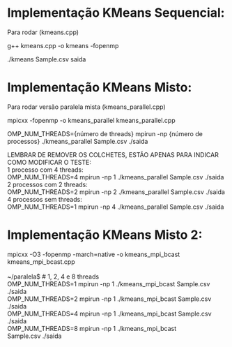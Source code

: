 # Implementação KMeans Sequencial:

Para rodar (kmeans.cpp)

g++ kmeans.cpp -o kmeans -fopenmp

 ./kmeans Sample.csv saida

# Implementação KMeans Misto:

Para rodar versão paralela mista (kmeans_parallel.cpp)

mpicxx -fopenmp -o kmeans_parallel kmeans_parallel.cpp

OMP_NUM_THREADS={número de threads} mpirun -np {número de processos} ./kmeans_parallel Sample.csv ./saida

LEMBRAR DE REMOVER OS COLCHETES, ESTÃO APENAS PARA INDICAR COMO MODIFICAR O TESTE: <br>
1 processo com 4 threads: <br>
OMP_NUM_THREADS=4 mpirun -np 1 ./kmeans_parallel Sample.csv ./saida <br>
2 processos com 2 threads: <br>
OMP_NUM_THREADS=2 mpirun -np 2 ./kmeans_parallel Sample.csv ./saida <br>
4 processos sem threads: <br>
OMP_NUM_THREADS=1 mpirun -np 4 ./kmeans_parallel Sample.csv ./saida <br>

# Implementação KMeans Misto 2:

mpicxx -O3 -fopenmp -march=native -o kmeans_mpi_bcast kmeans_mpi_bcast.cpp<br>
<br>
~/paralela$ # 1, 2, 4 e 8 threads<br>
OMP_NUM_THREADS=1 mpirun -np 1 ./kmeans_mpi_bcast Sample.csv ./saida<br>
OMP_NUM_THREADS=2 mpirun -np 1 ./kmeans_mpi_bcast Sample.csv ./saida<br>
OMP_NUM_THREADS=4 mpirun -np 1 ./kmeans_mpi_bcast Sample.csv ./saida<br>
OMP_NUM_THREADS=8 mpirun -np 1 ./kmeans_mpi_bcast Sample.csv ./saida<br>





